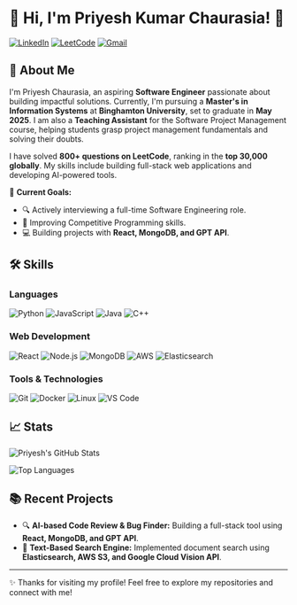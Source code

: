 # 💫 Hi, I'm Priyesh Kumar Chaurasia! 👋

[![LinkedIn](https://img.shields.io/badge/LinkedIn-Priyesh%20Kumar%20Chaurasia-blue?logo=linkedin&logoColor=white&style=flat-square)](https://www.linkedin.com/in/itsPriyeshKumar/)
[![LeetCode](https://img.shields.io/badge/LeetCode-Top%2045k-orange?logo=leetcode&logoColor=white&style=flat-square)](https://leetcode.com/itsPriyeshKumar/)
[![Gmail](https://img.shields.io/badge/Email-priyeshchaurasia@gmail.com-red?logo=gmail&logoColor=white&style=flat-square)](mailto:pchaurasia@binghamton.edu)

## 🚀 About Me
I'm Priyesh Chaurasia, an aspiring **Software Engineer** passionate about building impactful solutions. Currently, I'm pursuing a **Master's in Information Systems** at **Binghamton University**, set to graduate in **May 2025**. I am also a **Teaching Assistant** for the Software Project Management course, helping students grasp project management fundamentals and solving their doubts.

I have solved **800+ questions on LeetCode**, ranking in the **top 30,000 globally**. My skills include building full-stack web applications and developing AI-powered tools.

🎯 **Current Goals:**
- 🔍 Actively interviewing a full-time Software Engineering role.
- 💪 Improving Competitive Programming skills.
- 💻 Building projects with **React, MongoDB, and GPT API**.

## 🛠️ Skills
### Languages
![Python](https://img.shields.io/badge/Python-3776AB?style=for-the-badge&logo=python&logoColor=white)
![JavaScript](https://img.shields.io/badge/JavaScript-F7DF1E?style=for-the-badge&logo=javascript&logoColor=black)
![Java](https://img.shields.io/badge/Java-007396?style=for-the-badge&logo=java&logoColor=white)
![C++](https://img.shields.io/badge/C++-00599C?style=for-the-badge&logo=c%2B%2B&logoColor=white)

### Web Development
![React](https://img.shields.io/badge/React-61DAFB?style=for-the-badge&logo=react&logoColor=black)
![Node.js](https://img.shields.io/badge/Node.js-339933?style=for-the-badge&logo=node.js&logoColor=white)
![MongoDB](https://img.shields.io/badge/MongoDB-47A248?style=for-the-badge&logo=mongodb&logoColor=white)
![AWS](https://img.shields.io/badge/AWS-232F3E?style=for-the-badge&logo=amazon-aws&logoColor=white)
![Elasticsearch](https://img.shields.io/badge/Elasticsearch-005571?style=for-the-badge&logo=elasticsearch&logoColor=white)

### Tools & Technologies
![Git](https://img.shields.io/badge/Git-F05032?style=for-the-badge&logo=git&logoColor=white)
![Docker](https://img.shields.io/badge/Docker-2496ED?style=for-the-badge&logo=docker&logoColor=white)
![Linux](https://img.shields.io/badge/Linux-FCC624?style=for-the-badge&logo=linux&logoColor=black)
![VS Code](https://img.shields.io/badge/VS%20Code-007ACC?style=for-the-badge&logo=visual-studio-code&logoColor=white)

## 📈 Stats
![Priyesh's GitHub Stats](https://github-readme-stats.vercel.app/api?username=priyeshchaurasia&show_icons=true&theme=radical)

![Top Languages](https://github-readme-stats.vercel.app/api/top-langs/?username=priyeshchaurasia&layout=compact&theme=radical)

## 📚 Recent Projects
- 🔍 **AI-based Code Review & Bug Finder:** Building a full-stack tool using **React, MongoDB, and GPT API**.
- 📂 **Text-Based Search Engine:** Implemented document search using **Elasticsearch, AWS S3, and Google Cloud Vision API**.
---

✨ Thanks for visiting my profile! Feel free to explore my repositories and connect with me!
